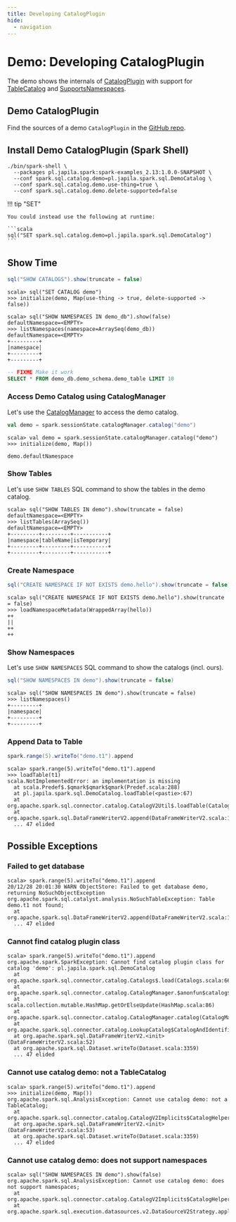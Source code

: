 ```yaml
---
title: Developing CatalogPlugin
hide:
  - navigation
---
```


# Demo: Developing CatalogPlugin

The demo shows the internals of [CatalogPlugin](../connector/catalog/CatalogPlugin.md) with support for [TableCatalog](../connector/catalog/TableCatalog.md) and [SupportsNamespaces](../connector/catalog/SupportsNamespaces.md).

## Demo CatalogPlugin

Find the sources of a demo `CatalogPlugin` in the [GitHub repo](https://github.com/jaceklaskowski/spark-examples).

## Install Demo CatalogPlugin (Spark Shell)

```console
./bin/spark-shell \
  --packages pl.japila.spark:spark-examples_2.13:1.0.0-SNAPSHOT \
  --conf spark.sql.catalog.demo=pl.japila.spark.sql.DemoCatalog \
  --conf spark.sql.catalog.demo.use-thing=true \
  --conf spark.sql.catalog.demo.delete-supported=false
```

!!! tip "SET"

    You could instead use the following at runtime:

    ```scala
    sql("SET spark.sql.catalog.demo=pl.japila.spark.sql.DemoCatalog")
    ```

## Show Time

```scala
sql("SHOW CATALOGS").show(truncate = false)
```

```text
scala> sql("SET CATALOG demo")
>>> initialize(demo, Map(use-thing -> true, delete-supported -> false))
```

```text
scala> sql("SHOW NAMESPACES IN demo_db").show(false)
defaultNamespace=<EMPTY>
>>> listNamespaces(namespace=ArraySeq(demo_db))
defaultNamespace=<EMPTY>
+---------+
|namespace|
+---------+
+---------+
```

```sql
-- FIXME Make it work
SELECT * FROM demo_db.demo_schema.demo_table LIMIT 10
```

### Access Demo Catalog using CatalogManager

Let's use the [CatalogManager](../connector/catalog/CatalogManager.md) to access the demo catalog.

```scala
val demo = spark.sessionState.catalogManager.catalog("demo")
```

```text
scala> val demo = spark.sessionState.catalogManager.catalog("demo")
>>> initialize(demo, Map())
```

```text
demo.defaultNamespace
```

### Show Tables

Let's use `SHOW TABLES` SQL command to show the tables in the demo catalog.

```text
scala> sql("SHOW TABLES IN demo").show(truncate = false)
defaultNamespace=<EMPTY>
>>> listTables(ArraySeq())
defaultNamespace=<EMPTY>
+---------+---------+-----------+
|namespace|tableName|isTemporary|
+---------+---------+-----------+
+---------+---------+-----------+
```

### Create Namespace

```scala
sql("CREATE NAMESPACE IF NOT EXISTS demo.hello").show(truncate = false)
```

```text
scala> sql("CREATE NAMESPACE IF NOT EXISTS demo.hello").show(truncate = false)
>>> loadNamespaceMetadata(WrappedArray(hello))
++
||
++
++
```

### Show Namespaces

Let's use `SHOW NAMESPACES` SQL command to show the catalogs (incl. ours).

```scala
sql("SHOW NAMESPACES IN demo").show(truncate = false)
```

```text
scala> sql("SHOW NAMESPACES IN demo").show(truncate = false)
>>> listNamespaces()
+---------+
|namespace|
+---------+
+---------+
```

### Append Data to Table

```scala
spark.range(5).writeTo("demo.t1").append
```

```text
scala> spark.range(5).writeTo("demo.t1").append
>>> loadTable(t1)
scala.NotImplementedError: an implementation is missing
  at scala.Predef$.$qmark$qmark$qmark(Predef.scala:288)
  at pl.japila.spark.sql.DemoCatalog.loadTable(<pastie>:67)
  at org.apache.spark.sql.connector.catalog.CatalogV2Util$.loadTable(CatalogV2Util.scala:283)
  at org.apache.spark.sql.DataFrameWriterV2.append(DataFrameWriterV2.scala:156)
  ... 47 elided
```

## Possible Exceptions

### Failed to get database

```text
scala> spark.range(5).writeTo("demo.t1").append
20/12/28 20:01:30 WARN ObjectStore: Failed to get database demo, returning NoSuchObjectException
org.apache.spark.sql.catalyst.analysis.NoSuchTableException: Table demo.t1 not found;
  at org.apache.spark.sql.DataFrameWriterV2.append(DataFrameWriterV2.scala:162)
  ... 47 elided
```

### Cannot find catalog plugin class

```text
scala> spark.range(5).writeTo("demo.t1").append
org.apache.spark.SparkException: Cannot find catalog plugin class for catalog 'demo': pl.japila.spark.sql.DemoCatalog
  at org.apache.spark.sql.connector.catalog.Catalogs$.load(Catalogs.scala:66)
  at org.apache.spark.sql.connector.catalog.CatalogManager.$anonfun$catalog$1(CatalogManager.scala:52)
  at scala.collection.mutable.HashMap.getOrElseUpdate(HashMap.scala:86)
  at org.apache.spark.sql.connector.catalog.CatalogManager.catalog(CatalogManager.scala:52)
  at org.apache.spark.sql.connector.catalog.LookupCatalog$CatalogAndIdentifier$.unapply(LookupCatalog.scala:128)
  at org.apache.spark.sql.DataFrameWriterV2.<init>(DataFrameWriterV2.scala:52)
  at org.apache.spark.sql.Dataset.writeTo(Dataset.scala:3359)
  ... 47 elided
```

### Cannot use catalog demo: not a TableCatalog

```text
scala> spark.range(5).writeTo("demo.t1").append
>>> initialize(demo, Map())
org.apache.spark.sql.AnalysisException: Cannot use catalog demo: not a TableCatalog;
  at org.apache.spark.sql.connector.catalog.CatalogV2Implicits$CatalogHelper.asTableCatalog(CatalogV2Implicits.scala:76)
  at org.apache.spark.sql.DataFrameWriterV2.<init>(DataFrameWriterV2.scala:53)
  at org.apache.spark.sql.Dataset.writeTo(Dataset.scala:3359)
  ... 47 elided
```

### Cannot use catalog demo: does not support namespaces

```text
scala> sql("SHOW NAMESPACES IN demo").show(false)
org.apache.spark.sql.AnalysisException: Cannot use catalog demo: does not support namespaces;
  at org.apache.spark.sql.connector.catalog.CatalogV2Implicits$CatalogHelper.asNamespaceCatalog(CatalogV2Implicits.scala:83)
  at org.apache.spark.sql.execution.datasources.v2.DataSourceV2Strategy.apply(DataSourceV2Strategy.scala:277)
```
